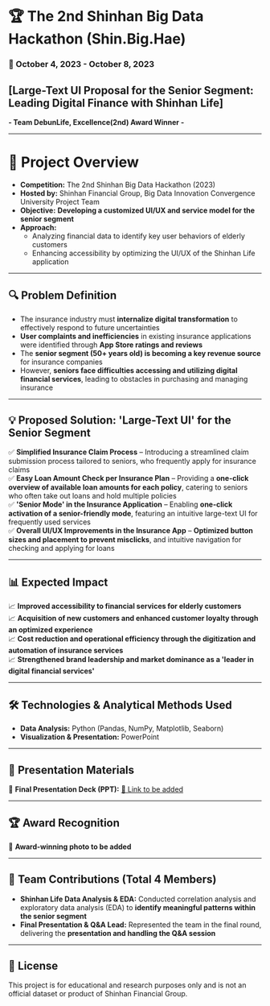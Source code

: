 # 🏆 The 2nd Shinhan Big Data Hackathon (Shin.Big.Hae)  
### 📅 October 4, 2023 - October 8, 2023  

## **[Large-Text UI Proposal for the Senior Segment: Leading Digital Finance with Shinhan Life]**  
**- Team DebunLife, Excellence(2nd) Award Winner -**  

---

# 🎯 Project Overview  
- **Competition:** The 2nd Shinhan Big Data Hackathon (2023)  
- **Hosted by:** Shinhan Financial Group, Big Data Innovation Convergence University Project Team  
- **Objective:** **Developing a customized UI/UX and service model for the senior segment**  
- **Approach:**  
  - Analyzing financial data to identify key user behaviors of elderly customers  
  - Enhancing accessibility by optimizing the UI/UX of the Shinhan Life application  

---

## 🔍 Problem Definition  
- The insurance industry must **internalize digital transformation** to effectively respond to future uncertainties  
- **User complaints and inefficiencies** in existing insurance applications were identified through **App Store ratings and reviews**  
- The **senior segment (50+ years old) is becoming a key revenue source** for insurance companies  
- However, **seniors face difficulties accessing and utilizing digital financial services**, leading to obstacles in purchasing and managing insurance  

---

## 💡 Proposed Solution: 'Large-Text UI' for the Senior Segment  
✅ **Simplified Insurance Claim Process** – Introducing a streamlined claim submission process tailored to seniors, who frequently apply for insurance claims  
✅ **Easy Loan Amount Check per Insurance Plan** – Providing a **one-click overview of available loan amounts for each policy**, catering to seniors who often take out loans and hold multiple policies  
✅ **'Senior Mode' in the Insurance Application** – Enabling **one-click activation of a senior-friendly mode**, featuring an intuitive large-text UI for frequently used services  
✅ **Overall UI/UX Improvements in the Insurance App** – **Optimized button sizes and placement to prevent misclicks**, and intuitive navigation for checking and applying for loans  

---

## 📊 Expected Impact  
📈 **Improved accessibility to financial services for elderly customers**  
📈 **Acquisition of new customers and enhanced customer loyalty through an optimized experience**  
📈 **Cost reduction and operational efficiency through the digitization and automation of insurance services**  
📈 **Strengthened brand leadership and market dominance as a 'leader in digital financial services'**  

---

## 🛠 Technologies & Analytical Methods Used  
- **Data Analysis:** Python (Pandas, NumPy, Matplotlib, Seaborn)  
- **Visualization & Presentation:** PowerPoint  

---

## 🎤 Presentation Materials  
📎 **Final Presentation Deck (PPT):** [📎 Link to be added](#)  

---

## 🏆 Award Recognition  
📸 **Award-winning photo to be added**  

---

## 👥 Team Contributions (Total 4 Members)  
- **Shinhan Life Data Analysis & EDA:** Conducted correlation analysis and exploratory data analysis (EDA) to **identify meaningful patterns within the senior segment**  
- **Final Presentation & Q&A Lead:** Represented the team in the final round, delivering the **presentation and handling the Q&A session**  

---

## 📜 License  
This project is for educational and research purposes only and is not an official dataset or product of Shinhan Financial Group.  
